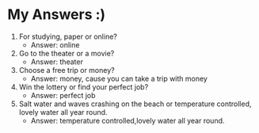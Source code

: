 # My Answers :)
1.  For studying, paper or online?
    - Answer: online
2. Go to the theater or a movie?
    - Answer: theater
3. Choose a free trip or money?
    - Answer: money, cause you can take a trip with money
4. Win the lottery or find your perfect job?
    - Answer: perfect job
5. Salt water and waves crashing on the beach or temperature controlled, lovely water all year round.
    - Answer: temperature controlled,lovely water all year round.
